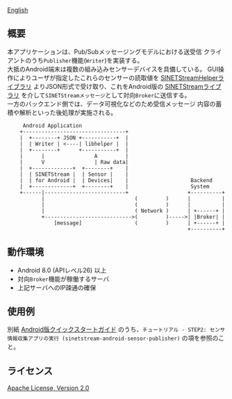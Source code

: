<!--
Copyright (C) 2020-2021 National Institute of Informatics

Licensed to the Apache Software Foundation (ASF) under one
or more contributor license agreements.  See the NOTICE file
distributed with this work for additional information
regarding copyright ownership.  The ASF licenses this file
to you under the Apache License, Version 2.0 (the
"License"); you may not use this file except in compliance
with the License.  You may obtain a copy of the License at

  http://www.apache.org/licenses/LICENSE-2.0

Unless required by applicable law or agreed to in writing,
software distributed under the License is distributed on an
"AS IS" BASIS, WITHOUT WARRANTIES OR CONDITIONS OF ANY
KIND, either express or implied.  See the License for the
specific language governing permissions and limitations
under the License.
--->

[English](README.en.md)

## 概要

本アプリケーションは、Pub/Subメッセージングモデルにおける送受信
クライアントのうち`Publisher`機能(`Writer`)を実装する。  
大抵のAndroid端末は複数の組み込みセンサーデバイスを具備している。
GUI操作によりユーザが指定したこれらのセンサーの読取値を
[SINETStreamHelperライブラリ](https://www.sinetstream.net/docs/userguide/libhelper.html)
よりJSON形式で受け取り、これをAndroid版の
[SINETStreamライブラリ](https://www.sinetstream.net/docs/userguide/android.html)
を介して`SINETStreamメッセージ`として対向`Broker`に送信する。  
一方のバックエンド側では、データ可視化などのため受信メッセージ
内容の蓄積や解析といった後処理が実施される。

```
     Android Application
    +---------------------------------+
    |  +--------+ JSON +-----------+  |
    |  | Writer | <----| libhelper |  |
    |  +--------+      +-----------+  |
    |      |                A         |
    |      V                | Raw data|
    |  +-------------+  +--------+    |
    |  | SINETStream |  | Sensor |    |
    |  | for Android |  | Devices|    |                    Backend
    |  +-------------+  +--------+    |                    System
    +------|--------------------------+                   +----------+
           |                             (         )      |          |
           |                             (         )      |          |
           |                             ( Network )      | +------+ |
           +---------------------------->(         )----->| |Broker| |
               [message]                 (         )      | +------+ |
                                                          +----------+
```

## 動作環境

* Android 8.0 (APIレベル26) 以上
* 対向`Broker`機能が稼働するサーバ
* 上記サーバへのIP疎通の確保


## 使用例

別紙
[Android版クイックスタートガイド](https://www.sinetstream.net/docs/tutorial-android/)
のうち、`チュートリアル - STEP2: センサ情報収集アプリの実行 (sinetstream-android-sensor-publisher)`
の項を参照のこと。


## ライセンス

[Apache License, Version 2.0](https://www.apache.org/licenses/LICENSE-2.0)

